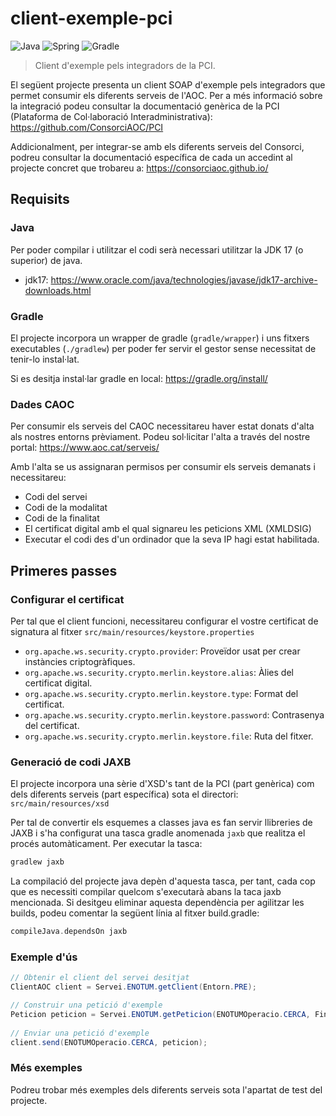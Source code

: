 ﻿# client-exemple-pci
![Java](https://img.shields.io/badge/java-%23ED8B00.svg?style=for-the-badge&logo=java&logoColor=white)
![Spring](https://img.shields.io/badge/spring-%236DB33F.svg?style=for-the-badge&logo=spring&logoColor=white)
![Gradle](https://img.shields.io/badge/Gradle-02303A.svg?style=for-the-badge&logo=Gradle&logoColor=white)

> Client d'exemple pels integradors de la PCI.

El següent projecte presenta un client SOAP d'exemple pels integradors que permet consumir els diferents serveis de l'AOC.
Per a més informació sobre la integració podeu consultar la documentació genèrica de la PCI (Plataforma de Col·laboració Interadministrativa):
https://github.com/ConsorciAOC/PCI

Addicionalment, per integrar-se amb els diferents serveis del Consorci, podreu consultar la documentació específica de cada un accedint al projecte concret que trobareu a:
https://consorciaoc.github.io/


## Requisits
### Java
Per poder compilar i utilitzar el codi serà necessari utilitzar la JDK 17 (o superior) de java.
- jdk17: https://www.oracle.com/java/technologies/javase/jdk17-archive-downloads.html
### Gradle
El projecte incorpora un wrapper de gradle (`gradle/wrapper`) i uns fitxers executables
(`./gradlew`) per poder fer servir el gestor sense necessitat de tenir-lo instal·lat.

Si es desitja instal·lar gradle en local: https://gradle.org/install/

### Dades CAOC
Per consumir els serveis del CAOC necessitareu haver estat donats d'alta als nostres entorns prèviament.
Podeu sol·licitar l'alta a través del nostre portal: https://www.aoc.cat/serveis/

Amb l'alta se us assignaran permisos per consumir els serveis demanats i necessitareu:
- Codi del servei
- Codi de la modalitat
- Codi de la finalitat
- El certificat digital amb el qual signareu les peticions XML (XMLDSIG)
- Executar el codi des d'un ordinador que la seva IP hagi estat habilitada.

## Primeres passes
### Configurar el certificat
Per tal que el client funcioni, necessitareu configurar el vostre certificat de signatura al fitxer `src/main/resources/keystore.properties`
- `org.apache.ws.security.crypto.provider`: Proveïdor usat per crear instàncies criptogràfiques.
- `org.apache.ws.security.crypto.merlin.keystore.alias`: Àlies del certificat digital.
- `org.apache.ws.security.crypto.merlin.keystore.type`: Format del certificat.
- `org.apache.ws.security.crypto.merlin.keystore.password`: Contrasenya del certificat.
- `org.apache.ws.security.crypto.merlin.keystore.file`: Ruta del fitxer.

### Generació de codi JAXB
El projecte incorpora una sèrie d'XSD's tant de la PCI (part genèrica) com dels diferents serveis (part específica) sota el directori:
`src/main/resources/xsd`

Per tal de convertir els esquemes a classes java es fan servir llibreries de JAXB i s'ha configurat una tasca gradle anomenada `jaxb` que realitza el procés automàticament.
Per executar la tasca:
```bash
gradlew jaxb
```

La compilació del projecte java depèn d'aquesta tasca, per tant, cada cop que es necessiti compilar quelcom s'executarà abans la taca jaxb mencionada.
Si desitgeu eliminar aquesta dependència per agilitzar les builds, podeu comentar la següent línia al fitxer build.gradle:
```groovy
compileJava.dependsOn jaxb
```


### Exemple d'ús
```java
// Obtenir el client del servei desitjat
ClientAOC client = Servei.ENOTUM.getClient(Entorn.PRE);

// Construir una petició d'exemple
Peticion peticion = Servei.ENOTUM.getPeticion(ENOTUMOperacio.CERCA, Finalitat.PROVES);
        
// Enviar una petició d'exemple
client.send(ENOTUMOperacio.CERCA, peticion);
```

### Més exemples
Podreu trobar més exemples dels diferents serveis sota l'apartat de test del projecte.
